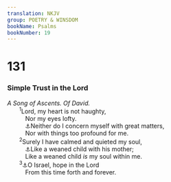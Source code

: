 ```yaml
---
translation: NKJV
group: POETRY & WINSDOM
bookName: Psalms 
bookNumber: 19
---
```


<div class="title"><h1>131</h1><h3>Simple Trust in the Lord</h3><i>A Song of Ascents. Of David.</i></div>
<span class="verse thi_131_1">  <sup>1</sup>Lord, my heart is not haughty,<br/>   Nor my eyes lofty.<br/>   <a data-toggle="tooltip" data-placement="bottom" title="(Ps. 103:3, 4); Luke 1:68; Titus 2:14">⚓</a>Neither do I concern myself with great matters,<br/>   Nor with things too profound for me.<br/></span>
<span class="verse thi_131_2">  <sup>2</sup>Surely I have calmed and quieted my soul,<br/>   <a data-toggle="tooltip" data-placement="bottom" title="Jer. 45:5; (Rom. 12:16)">⚓</a>Like a weaned child with his mother;<br/>   Like a weaned child <i>is</i> my soul within me.<br/></span>
<span class="verse thi_131_3">  <sup>3</sup><a data-toggle="tooltip" data-placement="bottom" title="(Matt. 18:3; 1 Cor. 14:20)">⚓</a>O Israel, hope in the Lord<br/>   From this time forth and forever.<br/></span>
